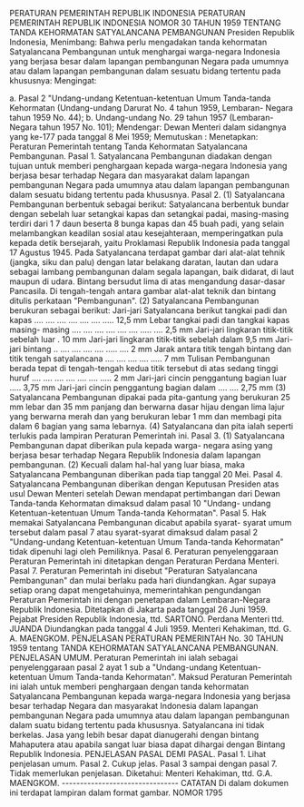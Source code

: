  PERATURAN PEMERINTAH REPUBLIK INDONESIA PERATURAN PEMERINTAH REPUBLIK INDONESIA NOMOR 30 TAHUN 1959 TENTANG TANDA KEHORMATAN SATYALANCANA PEMBANGUNAN Presiden Republik Indonesia,
Menimbang:
 Bahwa perlu mengadakan tanda kehormatan Satyalancana Pembangunan untuk menghargai warga-negara Indonesia yang berjasa besar dalam lapangan pembangunan Negara pada umumnya atau dalam lapangan pembangunan dalam sesuatu bidang tertentu pada khususnya:
Mengingat:

a. Pasal 2 "Undang-undang Ketentuan-ketentuan Umum Tanda-tanda Kehormatan (Undang-undang Darurat No. 4 tahun 1959, Lembaran- Negara tahun 1959 No. 44);
b. Undang-undang No. 29 tahun 1957 (Lembaran-Negara tahun 1957 No. 101); Mendengar: Dewan Menteri dalam sidangnya yang ke-177 pada tanggal 8 Mei 1959; Memutuskan : Menetapkan: Peraturan Pemerintah tentang Tanda Kehormatan Satyalancana Pembangunan. Pasal 1. Satyalancana Pembangunan diadakan dengan tujuan untuk memberi penghargaan kepada warga-negara Indonesia yang berjasa besar terhadap Negara dan masyarakat dalam lapangan pembangunan Negara pada umumnya atau dalam lapangan pembangunan dalam sesuatu bidang tertentu pada khususnya. Pasal 2.
(1) Satyalancana Pembangunan berbentuk sebagai berikut: Satyalancana berbentuk bundar dengan sebelah luar setangkai kapas dan setangkai padai, masing-masing terdiri dari 1 7 daun beserta 8 bunga kapas dan 45 buah padi, yang selain melambangkan keadilan sosial atau kesejahteraan, memperingatkan pula kepada detik bersejarah, yaitu Proklamasi Republik Indonesia pada tanggal 17 Agustus 1945. Pada Satyalancana terdapat gambar dari alat-alat tehnik (jangka, siku dan palu) dengan latar belakang daratan, lautan dan udara sebagai lambang pembangunan dalam segala lapangan, baik didarat, di laut maupun di udara. Bintang bersudut lima di atas mengandung dasar-dasar Pancasila. Di tengah-tengah antara gambar alat-alat teknik dan bintang ditulis perkataan "Pembangunan".
(2) Satyalancana Pembangunan berukuran sebagai berikut: Jari-jari Satyalancana berikut tangkai padi dan kapas .... .... .... .... .... .... ..... 12,5 mm Lebar tangkai padi dan tangkai kapas masing- masing .... .... .... .... .... .... ..... .... 2,5 mm Jari-jari lingkaran titik-titik sebelah luar . 10 mm Jari-jari lingkaran titik-titik sebelah dalam 9,5 mm Jari-jari bintang .. .... .... .... .... ..... .... 2 mm Jarak antara titik tengah bintang dan titik tengah satyalancana .... .... .... .... ..... 7 mm Tulisan Pembangunan berada tepat di tengah-tengah kedua titik tersebut di atas sedang tinggi huruf .... .... .... .... .... .... ..... 2 mm Jari-jari cincin penggantung bagian luar ..... 3,75 mm Jari-jari cincin penggantung bagian dalam .... .... 2,75 mm (3) Satyalancana Pembangunan dipakai pada pita-gantung yang berukuran 25 mm lebar dan 35 mm panjang dan berwarna dasar hijau dengan lima lajur yang berwarna merah dan yang berukuran lebar 1 mm dan membagi pita dalam 6 bagian yang sama lebarnya.
(4) Satyalancana dan pita ialah seperti terlukis pada lampiran Peraturan Pemerintah ini. Pasal 3.
(1) Satyalancana Pembangunan dapat diberikan pula kepada warga- negara asing yang berjasa besar terhadap Negara Republik Indonesia dalam lapangan pembangunan.
(2) Kecuali dalam hal-hal yang luar biasa, maka Satyalancana Pembangunan diberikan pada tiap tanggal 20 Mei. Pasal 4. Satyalancana Pembangunan diberikan dengan Keputusan Presiden atas usul Dewan Menteri setelah Dewan mendapat pertimbangan dari Dewan Tanda-tanda Kehormatan dimaksud dalam pasal 10 "Undang- undang Ketentuan-ketentuan Umum Tanda-tanda Kehormatan". Pasal 5. Hak memakai Satyalancana Pembangunan dicabut apabila syarat- syarat umum tersebut dalam pasal 7 atau syarat-syarat dimaksud dalam pasal 2 "Undang-undang Ketentuan-ketentuan Umum Tanda-tanda Kehormatan" tidak dipenuhi lagi oleh Pemiliknya. Pasal 6. Peraturan penyelenggaraan Peraturan Pemerintah ini ditetapkan dengan Peraturan Perdana Menteri. Pasal 7. Peraturan Pemerintah ini disebut "Peraturan Satyalancana Pembangunan" dan mulai berlaku pada hari diundangkan. Agar supaya setiap orang dapat mengetahuinya, memerintahkan pengundangan Peraturan Pemerintah ini dengan penetapan dalam Lembaran-Negara Republik Indonesia. Ditetapkan di Jakarta pada tanggal 26 Juni 1959. Pejabat Presiden Republik Indonesia, ttd. SARTONO. Perdana Menteri ttd. JUANDA Diundangkan pada tanggal 4 Juli 1959. Menteri Kehakiman, ttd. G. A. MAENGKOM. PENJELASAN PERATURAN PEMERINTAH No. 30 TAHUN 1959 tentang TANDA KEHORMATAN SATYALANCANA PEMBANGUNAN. PENJELASAN UMUM. Peraturan Pemerintah ini ialah sebagai penyelenggaraan pasal 2 ayat 1 sub a "Undang-undang Ketentuan-ketentuan Umum Tanda-tanda Kehormatan". Maksud Peraturan Pemerintah ini ialah untuk memberi penghargaan dengan tanda kehormatan Satyalancana Pembangunan kepada warga-negara Indonesia yang berjasa besar terhadap Negara dan masyarakat Indonesia dalam lapangan pembangunan Negara pada umumnya atau dalam lapangan pembangunan dalam suatu bidang tertentu pada khususnya. Satyalancana ini tidak berkelas. Jasa yang lebih besar dapat dianugerahi dengan bintang Mahaputera atau apabila sangat luar biasa dapat dihargai dengan Bintang Republik Indonesia. PENJELASAN PASAL DEMI PASAL. Pasal 1. Lihat penjelasan umum. Pasal 2. Cukup jelas. Pasal 3 sampai dengan pasal 7. Tidak memerlukan penjelasan. Diketahui: Menteri Kehakiman, ttd. G.A. MAENGKOM. -------------------------------- CATATAN Di dalam dokumen ini terdapat lampiran dalam format gambar. NOMOR 1795